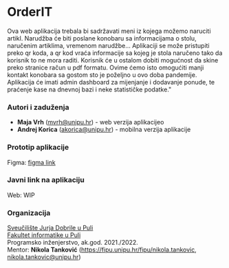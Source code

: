 # OrderIT
Ova web aplikacija trebala bi sadržavati meni iz kojega možemo naruciti artikl. Narudžba će biti poslane konobaru sa informacijama o stolu, naručenim artiklima, vremenom narudžbe... Aplikaciji se može pristupiti preko qr koda, a qr kod vraća informacije sa kojeg je stola naručeno tako da korisnik to ne mora raditi. Korisnik će u ostalom dobiti mogućnost da skine preko stranice račun u pdf formatu. Ovime ćemo isto omogućiti manji kontakt konobara sa gostom sto je poželjno u ovo doba pandemije. Aplikacija će imati admin dashboard za mijenjanje i dodavanje ponude, te praćenje kase na dnevnoj bazi i neke statističke podatke."

### Autori i zaduženja

-   **Maja Vrh** (mvrh@unipu.hr) - web verzija aplikacijeo
-   **Andrej Korica** (akorica@unipu.hr) - mobilna verzija aplikacije

### Prototip aplikacije

Figma: [figma link](https://www.figma.com/proto/dCX4ztBn9gTB55hdc1HTHN/Untitled?page-id=0%3A1&node-id=7%3A7&viewport=270%2C48%2C0.21&scaling=scale-down&starting-point-node-id=2%3A2)

### Javni link na aplikaciju

Web: WIP

### Organizacija

[Sveučilište Jurja Dobrile u Puli](http://www.unipu.hr/)  
[Fakultet informatike u Puli](https://fipu.unipu.hr/)  
Programsko inženjerstvo, ak.god. 2021./2022.  
Mentor: **Nikola Tanković** (https://fipu.unipu.hr/fipu/nikola.tankovic, nikola.tankovic@unipu.hr)
